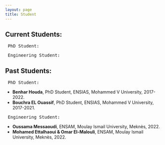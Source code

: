 ```yaml
---
layout: page
title: Student
---
```


## Current Students:
 <pre> PhD Student: </pre>
 <pre> Engineering Student: </pre>
 
## Past Students:
 <pre> PhD Student: </pre>
 - <b> Benhar Houda</b>, PhD Student, ENSIAS, Mohammed V University, 2017-2022.
 - <b> Bouchra EL Ouassif</b>, PhD Student, ENSIAS, Mohammed V University, 2017-2021.
 <pre> Engineering Student: </pre>
  - <b> Oussama Messaoudi</b>, ENSAM, Moulay Ismail University, Meknès, 2022.
  - <b> Mohamed Ettalhaoui & Omar El-Malouli</b>, ENSAM, Moulay Ismail University, Meknès, 2022.


